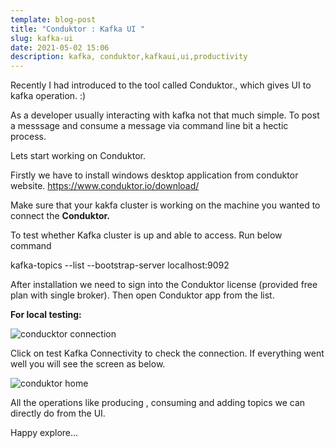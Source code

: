 ```yaml
---
template: blog-post
title: "Conduktor : Kafka UI "
slug: kafka-ui
date: 2021-05-02 15:06
description: kafka, conduktor,kafkaui,ui,productivity
---
```

Recently I had introduced to the tool called Conduktor., which gives UI to kafka operation. :) 

As a developer usually interacting with kafka not that much simple. To post a messsage and consume a message via command line bit a hectic process.

Lets start working on Conduktor. 

Firstly we have to install windows desktop application from conduktor website. https://www.conduktor.io/download/

Make sure that your kakfa cluster is working on the machine you wanted to connect the **Conduktor.**

To test whether Kafka cluster is up and able to access. Run below command

kafka-topics --list --bootstrap-server localhost:9092



After installation we need to sign into the Conduktor license (provided free plan with single broker). Then open Conduktor app from the list.



**For local testing:**

![conducktor connection](/assets/conduktor_con.png "conducktor connection")



Click on test Kafka Connectivity to check the connection. If everything went well you will see the screen as below.



![conduktor home](/assets/conduktor_home.png "conduktor home")



All the operations like  producing , consuming and adding topics we can directly do from the UI.



Happy explore...